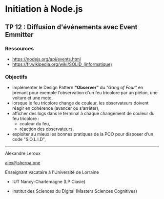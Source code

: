 # Initiation à Node.js

## TP 12 : Diffusion d'événements avec Event Emmitter

### Ressources

- https://nodejs.org/api/events.html
- https://fr.wikipedia.org/wiki/SOLID_(informatique)

### Objectifs

- Implémenter le Design Pattern **"Observer"** du _"Gang of Four"_ en prenant pour exemple l'observation d'un feu tricolore par un piéton, une voiture et une moto,
- lorsque le feu tricolore change de couleur, les observateurs doivent réagir en cohérence (avancer ou s'arrêter),
- afficher des logs dans le terminal à chaque changement de couleur du feu tricolore :
  - couleur du feu,
  - réaction des observateurs,
- exploiter au mieux les bonnes pratiques de la POO pour disposer d'un code "S.O.L.I.D",

---

Alexandre Leroux

alex@sherpa.one

Enseignant vacataire à l'Université de Lorraine

- IUT Nancy-Charlemagne (LP Ciasie)

- Institut des Sciences du Digital (Masters Sciences Cognitives)
